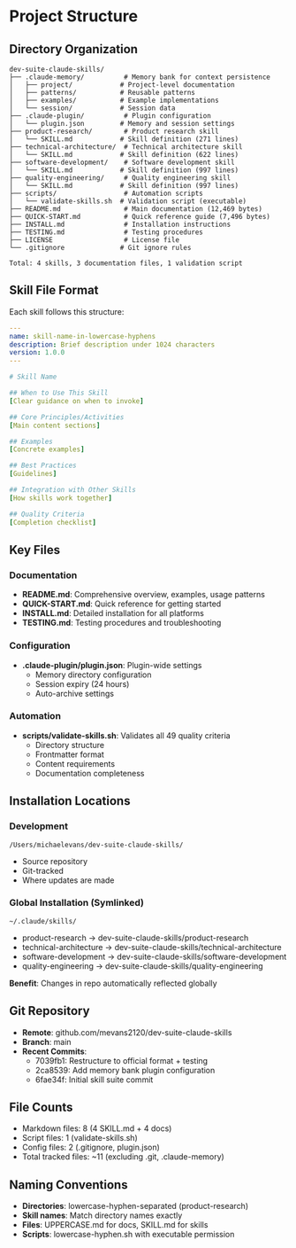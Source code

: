 # Project Structure

## Directory Organization

```
dev-suite-claude-skills/
├── .claude-memory/          # Memory bank for context persistence
│   ├── project/            # Project-level documentation
│   ├── patterns/           # Reusable patterns
│   ├── examples/           # Example implementations
│   └── session/            # Session data
├── .claude-plugin/          # Plugin configuration
│   └── plugin.json         # Memory and session settings
├── product-research/        # Product research skill
│   └── SKILL.md            # Skill definition (271 lines)
├── technical-architecture/  # Technical architecture skill
│   └── SKILL.md            # Skill definition (622 lines)
├── software-development/    # Software development skill
│   └── SKILL.md            # Skill definition (997 lines)
├── quality-engineering/     # Quality engineering skill
│   └── SKILL.md            # Skill definition (997 lines)
├── scripts/                 # Automation scripts
│   └── validate-skills.sh  # Validation script (executable)
├── README.md                # Main documentation (12,469 bytes)
├── QUICK-START.md           # Quick reference guide (7,496 bytes)
├── INSTALL.md               # Installation instructions
├── TESTING.md               # Testing procedures
├── LICENSE                  # License file
└── .gitignore              # Git ignore rules

Total: 4 skills, 3 documentation files, 1 validation script
```

## Skill File Format

Each skill follows this structure:

```yaml
---
name: skill-name-in-lowercase-hyphens
description: Brief description under 1024 characters
version: 1.0.0
---

# Skill Name

## When to Use This Skill
[Clear guidance on when to invoke]

## Core Principles/Activities
[Main content sections]

## Examples
[Concrete examples]

## Best Practices
[Guidelines]

## Integration with Other Skills
[How skills work together]

## Quality Criteria
[Completion checklist]
```

## Key Files

### Documentation
- **README.md**: Comprehensive overview, examples, usage patterns
- **QUICK-START.md**: Quick reference for getting started
- **INSTALL.md**: Detailed installation for all platforms
- **TESTING.md**: Testing procedures and troubleshooting

### Configuration
- **.claude-plugin/plugin.json**: Plugin-wide settings
  - Memory directory configuration
  - Session expiry (24 hours)
  - Auto-archive settings

### Automation
- **scripts/validate-skills.sh**: Validates all 49 quality criteria
  - Directory structure
  - Frontmatter format
  - Content requirements
  - Documentation completeness

## Installation Locations

### Development
`/Users/michaelevans/dev-suite-claude-skills/`
- Source repository
- Git-tracked
- Where updates are made

### Global Installation (Symlinked)
`~/.claude/skills/`
- product-research → dev-suite-claude-skills/product-research
- technical-architecture → dev-suite-claude-skills/technical-architecture
- software-development → dev-suite-claude-skills/software-development
- quality-engineering → dev-suite-claude-skills/quality-engineering

**Benefit**: Changes in repo automatically reflected globally

## Git Repository
- **Remote**: github.com/mevans2120/dev-suite-claude-skills
- **Branch**: main
- **Recent Commits**:
  - 7039fb1: Restructure to official format + testing
  - 2ca8539: Add memory bank plugin configuration
  - 6fae34f: Initial skill suite commit

## File Counts
- Markdown files: 8 (4 SKILL.md + 4 docs)
- Script files: 1 (validate-skills.sh)
- Config files: 2 (.gitignore, plugin.json)
- Total tracked files: ~11 (excluding .git, .claude-memory)

## Naming Conventions
- **Directories**: lowercase-hyphen-separated (product-research)
- **Skill names**: Match directory names exactly
- **Files**: UPPERCASE.md for docs, SKILL.md for skills
- **Scripts**: lowercase-hyphen.sh with executable permission
